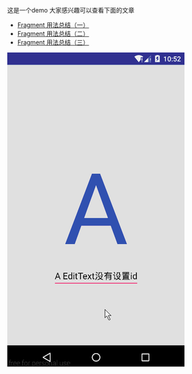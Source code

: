 这是一个demo
大家感兴趣可以查看下面的文章

- [Fragment 用法总结（一）](http://blog.csdn.net/handsome_926/article/details/50736024)
- [Fragment 用法总结（二）](http://blog.csdn.net/handsome_926/article/details/50771239)
- [Fragment 用法总结（三）](http://blog.csdn.net/handsome_926/article/details/50778936)

![abc](https://github.com/Sting926/FragmentSample/blob/master/screenshots/abc.gif)
